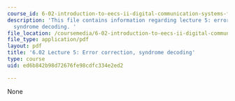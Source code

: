 ```yaml
---
course_id: 6-02-introduction-to-eecs-ii-digital-communication-systems-fall-2012
description: 'This file contains information regarding lecture 5: error correction,
  syndrome decoding. '
file_location: /coursemedia/6-02-introduction-to-eecs-ii-digital-communication-systems-fall-2012/ed6b842b98d72676fe98cdfc334e2ed2_MIT6_02F12_lec05.pdf
file_type: application/pdf
layout: pdf
title: '6.02 Lecture 5: Error correction, syndrome decoding'
type: course
uid: ed6b842b98d72676fe98cdfc334e2ed2

---
```

None